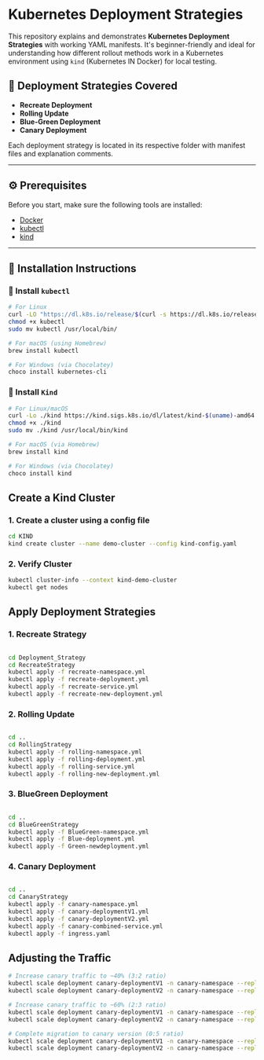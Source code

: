 # Kubernetes Deployment Strategies

This repository explains and demonstrates **Kubernetes Deployment Strategies** with working YAML manifests. It's beginner-friendly and ideal for understanding how different rollout methods work in a Kubernetes environment using `kind` (Kubernetes IN Docker) for local testing.

## 🚀 Deployment Strategies Covered

- **Recreate Deployment**
- **Rolling Update**
- **Blue-Green Deployment**
- **Canary Deployment**

Each deployment strategy is located in its respective folder with manifest files and explanation comments.

---

## ⚙️ Prerequisites

Before you start, make sure the following tools are installed:

- [Docker](https://docs.docker.com/get-docker/)
- [kubectl](https://kubernetes.io/docs/tasks/tools/)
- [kind](https://kind.sigs.k8s.io/)

---

## 🧰 Installation Instructions

### 🔧 Install `kubectl`

```bash
# For Linux
curl -LO "https://dl.k8s.io/release/$(curl -s https://dl.k8s.io/release/stable.txt)/bin/linux/amd64/kubectl"
chmod +x kubectl
sudo mv kubectl /usr/local/bin/

# For macOS (using Homebrew)
brew install kubectl

# For Windows (via Chocolatey)
choco install kubernetes-cli
```
### 🔧 Install `Kind`

```bash
# For Linux/macOS
curl -Lo ./kind https://kind.sigs.k8s.io/dl/latest/kind-$(uname)-amd64
chmod +x ./kind
sudo mv ./kind /usr/local/bin/kind

# For macOS (via Homebrew)
brew install kind

# For Windows (via Chocolatey)
choco install kind
```
## Create a Kind Cluster

### 1. Create a cluster using a config file

```bash
cd KIND
kind create cluster --name demo-cluster --config kind-config.yaml

```
### 2. Verify Cluster

```bash
kubectl cluster-info --context kind-demo-cluster
kubectl get nodes

```
## Apply Deployment Strategies

### 1. Recreate Strategy
```bash

cd Deployment_Strategy
cd RecreateStrategy
kubectl apply -f recreate-namespace.yml
kubectl apply -f recreate-deployment.yml
kubectl apply -f recreate-service.yml
kubectl apply -f recreate-new-deployment.yml
```

### 2. Rolling Update
```bash

cd ..
cd RollingStrategy
kubectl apply -f rolling-namespace.yml
kubectl apply -f rolling-deployment.yml
kubectl apply -f rolling-service.yml
kubectl apply -f rolling-new-deployment.yml
```

### 3. BlueGreen Deployment
```bash

cd ..
cd BlueGreenStrategy
kubectl apply -f BlueGreen-namespace.yml
kubectl apply -f Blue-deployment.yml
kubectl apply -f Green-newdeployment.yml
```

### 4. Canary Deployment
```bash

cd ..
cd CanaryStrategy
kubectl apply -f canary-namespace.yml
kubectl apply -f canary-deploymentV1.yml
kubectl apply -f canary-deploymentV2.yml
kubectl apply -f canary-combined-service.yml
kubectl apply -f ingress.yaml
```

## Adjusting the Traffic
```bash
# Increase canary traffic to ~40% (3:2 ratio)
kubectl scale deployment canary-deploymentV1 -n canary-namespace --replicas=3
kubectl scale deployment canary-deploymentV2 -n canary-namespace --replicas=2

# Increase canary traffic to ~60% (2:3 ratio)
kubectl scale deployment canary-deploymentV1 -n canary-namespace --replicas=2
kubectl scale deployment canary-deploymentV2 -n canary-namespace --replicas=3

# Complete migration to canary version (0:5 ratio)
kubectl scale deployment canary-deploymentV1 -n canary-namespace --replicas=0
kubectl scale deployment canary-deploymentV2 -n canary-namespace --replicas=5
